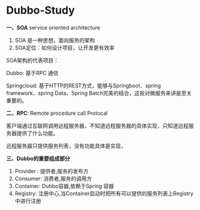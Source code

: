 # Dubbo-Study
**一、SOA**  service oriented architecture

1. SOA 是一种思想，面向服务的架构
2. SOA定位：如何设计项目，让开发更有效率



SOA架构的代表项目：

​Dubbo: 基于RPC 通信

​Springcloud: 基于HTTP的REST方式，能够与Springboot、spring framework、spring Data、Spring Batch完美的结合，这些对微服务来讲是至关重要的。

**二、RPC**: Remote procedure call Protocal

客户端通过互联网调用远程服务器，不知道远程服务器的具体实现，只知道远程服务器提供了什么功能。

远程服务器只提供服务列表，没有功能具体是实现，

**三、Dubbo的重要组成部分**
1. Provider : 提供者,服务的发布方
2. Consumer: 消费者,服务的调用方
3. Container: Dubbo容器,依赖于Spring 容器
4. Registry: 注册中心,当Container启动时把所有可以提供的服务列表上Registry中进行注册
